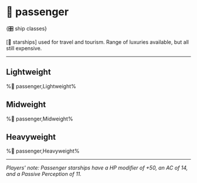 # 💺 passenger

{🎛️ ship classes}

[🚀 starships] used for travel and tourism. Range of luxuries available, but all still expensive.

---

## **Lightweight**
%💺 passenger,Lightweight%

## **Midweight**
%💺 passenger,Midweight%

## **Heavyweight**
%💺 passenger,Heavyweight%

---

*Players' note: Passenger starships have a HP modifier of +50, an AC of 14, and a Passive Perception of 11.*
